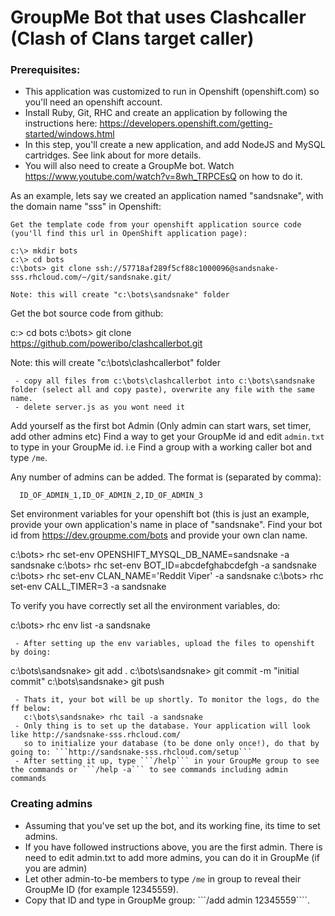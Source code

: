# GroupMe Bot that uses Clashcaller (Clash of Clans target caller)

### Prerequisites:
 - This application was customized to run in Openshift (openshift.com) so you'll need an openshift account.
 - Install Ruby, Git, RHC and create an application by following the instructions here: https://developers.openshift.com/getting-started/windows.html  
 - In this step, you'll create a new application, and add NodeJS and MySQL cartridges. See link about for more details.
 - You will also need  to create a GroupMe bot. Watch https://www.youtube.com/watch?v=8wh_TRPCEsQ on how to do it.
 
 As an example, lets say we created an application named "sandsnake", with the domain name "sss" in Openshift:
```
Get the template code from your openshift application source code (you'll find this url in OpenShift application page):

c:\> mkdir bots
c:\> cd bots
c:\bots> git clone ssh://57718af289f5cf88c1000096@sandsnake-sss.rhcloud.com/~/git/sandsnake.git/

Note: this will create "c:\bots\sandsnake" folder
```
Get the bot source code from github:

c:\> cd bots
c:\bots> git clone https://github.com/poweribo/clashcallerbot.git 

Note: this will create "c:\bots\clashcallerbot" folder
```
 - copy all files from c:\bots\clashcallerbot into c:\bots\sandsnake folder (select all and copy paste), overwrite any file with the same name.
 - delete server.js as you wont need it
```
  Add yourself as the first bot Admin (Only admin can start wars, set timer, add other admins etc)
  Find a way to get your GroupMe id and edit ```admin.txt``` to type in your GroupMe id. 
  i.e Find a group with a working caller bot and type ```/me```.

  Any number of admins can be added. The format is (separated by comma):
```
  ID_OF_ADMIN_1,ID_OF_ADMIN_2,ID_OF_ADMIN_3
```  

Set environment variables for your openshift bot (this is just an example, provide your own application's name in place of "sandsnake".
Find your bot id from https://dev.groupme.com/bots and provide your own clan name.

c:\bots> rhc set-env OPENSHIFT_MYSQL_DB_NAME=sandsnake -a sandsnake
c:\bots> rhc set-env BOT_ID=abcdefghabcdefgh -a sandsnake
c:\bots> rhc set-env CLAN_NAME='Reddit Viper' -a sandsnake
c:\bots> rhc set-env CALL_TIMER=3 -a sandsnake

To verify you have correctly set all the environment variables, do:

c:\bots> rhc env list -a sandsnake

```
 - After setting up the env variables, upload the files to openshift by doing:
```
c:\bots\sandsnake> git add .
c:\bots\sandsnake> git commit -m "initial commit"
c:\bots\sandsnake> git push
```
 - Thats it, your bot will be up shortly. To monitor the logs, do the ff below:
   c:\bots\sandsnake> rhc tail -a sandsnake   
 - Only thing is to set up the database. Your application will look like http://sandsnake-sss.rhcloud.com/
   so to initialize your database (to be done only once!), do that by going to: ```http://sandsnake-sss.rhcloud.com/setup```
 - After setting it up, type ```/help``` in your GroupMe group to see the commands or ```/help -a``` to see commands including admin commands

```

### Creating admins ###
 - Assuming that you've set up the bot, and its working fine, its time to set admins.
 - If you have followed instructions above, you are the first admin. There is need to edit admin.txt to add more admins, 
   you can do it in GroupMe (if you are admin)
 - Let other admin-to-be members to type ```/me``` in group to reveal their GroupMe ID (for example 12345559).
 - Copy that ID and type in GroupMe group: ```/add admin 12345559````. 
 
